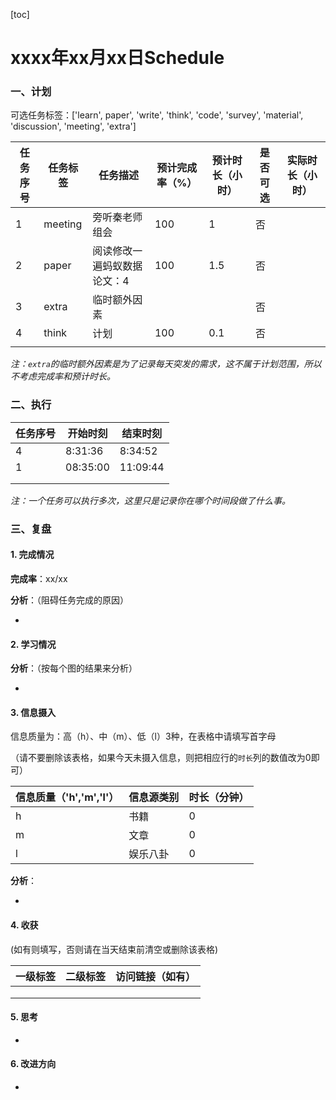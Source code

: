 [toc]

# xxxx年xx月xx日Schedule

### 一、计划

可选任务标签：['learn', paper', 'write', 'think', 'code', 'survey', 'material', 'discussion', 'meeting', 'extra']

| 任务序号 | 任务标签 | 任务描述                    | 预计完成率（%） | 预计时长（小时） | 是否可选 | 实际时长（小时） |
| -------- | -------- | --------------------------- | --------------- | ---------------- | -------- | ---------------- |
| 1        | meeting  | 旁听秦老师组会              | 100             | 1                | 否       |                  |
| 2        | paper    | 阅读修改一遍蚂蚁数据论文：4 | 100             | 1.5              | 否       |                  |
| 3        | extra    | 临时额外因素                |                 |                  | 否       |                  |
| 4        | think    | 计划                        | 100             | 0.1              | 否       |                  |
|          |          |                             |                 |                  |          |                  |

*注：`extra`的临时额外因素是为了记录每天突发的需求，这不属于计划范围，所以不考虑完成率和预计时长。*

### 二、执行

| 任务序号 | 开始时刻 | 结束时刻 |
| -------- | -------- | -------- |
| 4        | 8:31:36  | 8:34:52  |
| 1        | 08:35:00 | 11:09:44 |
|          |          |          |
|          |          |          |

*注：一个任务可以执行多次，这里只是记录你在哪个时间段做了什么事。*

### 三、复盘

#### 1. 完成情况

**完成率**：xx/xx

**分析**：（阻碍任务完成的原因）

- 

#### 2. 学习情况

**分析**：（按每个图的结果来分析）

- 

#### 3. 信息摄入

信息质量为：高（h）、中（m）、低（l）3种，在表格中请填写首字母

（请不要删除该表格，如果今天未摄入信息，则把相应行的`时长`列的数值改为0即可）

| 信息质量（'h','m','l'） | 信息源类别 | 时长（分钟） |
| ----------------------- | ---------- | ------------ |
| h                       | 书籍       | 0            |
| m                       | 文章       | 0            |
| l                       | 娱乐八卦   | 0            |

**分析**：

- 

#### 4. 收获

(如有则填写，否则请在当天结束前清空或删除该表格)

| 一级标签 | 二级标签 | 访问链接（如有） |
| -------- | -------- | ---------------- |
|          |          |                  |
|          |          |                  |
|          |          |                  |

#### 5. 思考

- 

#### 6. 改进方向

- 